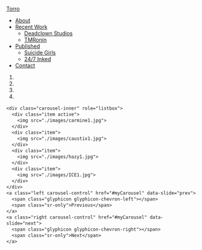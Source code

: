 <!DOCTYPE html>
<html>
  <title>It's Torro</title>
<html lang="en">
  <meta charset="utf-8">
  <meta name="viewport" content="width=device-width, initial-scale=1">
  <link rel="stylesheet" href="style.css">
  <script src="https://ajax.googleapis.com/ajax/libs/jquery/3.3.1/jquery.min.js"></script>
  <link rel="stylesheet" href="https://maxcdn.bootstrapcdn.com/bootstrap/3.3.7/css/bootstrap.min.css">
  <script src="https://ajax.googleapis.com/ajax/libs/jquery/3.3.1/jquery.min.js"></script>
  <script src="https://maxcdn.bootstrapcdn.com/bootstrap/3.3.7/js/bootstrap.min.js"></script>
<style>

body {
    font-family: Tahoma, sans-serif;
    background-color: #354036;
    letter-spacing: 2px;
    }

.navbar {
    font-family: Tahoma, sans-serif;
    color: #769309;
    margin-bottom: 0;
    background-color: #354036;
    border: 0px;
    font-size: 11px;
    letter-spacing: 2px;
    opacity: 90%;
    }

a:hover {
    text-decoration: none;
    color: #fff;
    }

.navbar li a, .navbar, .navbar-brand {
    color: #8A988A !important;
    }

.navbar-nav li a:hover {
    color: #FFF !important;
    }

.navbar-nav li.active a {
    background-color: #29342A !important;
    }

.open .dropdown-toggle {
    background-color: #354036 !important;
    }

.dropdown-menu li a {
    background-color: #354036;
    margin: -5px;
    }

.dropdown-menu li a:hover {
    background-color: #354036;
    color: #fff;
    }

.carousel-inner img {
    width: 100%;
    margin: auto;
    }
</style>

<body>
  <nav class="navbar navbar-default">
    <div class="container-fluid">
      <div class="navbar-header">
        <a class="navbar-brand" href="#">Torro</a>
      </div>
        <ul class="nav navbar-nav">
          <li><a href="#">About</a></li>
          <li class="dropdown"><a class="dropdown-toggle" data-toggle="dropdown" href="#">Recent Work<span class="caret"></span></a>
            <ul class="dropdown-menu">
              <li><a href="#">Deadclown Studios</a></li>
              <li><a href="#">TMRonin</a></li>
            </ul>
          <li class="dropdown"><a class="dropdown-toggle" data-toggle="dropdown" href="#">Published<span class="caret"></span>
            <ul class="dropdown-menu">
              <li><a href="#">Suicide Girls</a></li>
              <li><a href="#">24/7 Inked</a></li>
            </ul>
            <li><a href="#">Contact</a></li>
          </li>
        </ul>
    </div>
  </nav>

  <div id="myCarousel" class="carousel slide" data-ride="carousel">
    <ol class="carousel-indicators">
      <li data-target="myCarousel" data-slide-to="0" class="active"></li>
      <li data-target="myCarousel" data-slide-to="1"></li>
      <li data-target="myCarousel" data-slide-to="2"></li>
      <li data-target="myCarousel" data-slide-to="3"></li>
    </ol>

    <div class="carousel-inner" role="listbox">
      <div class="item active">
        <img src="./images/carmine1.jpg">
      </div>
      <div class="item">
        <img src="./images/caustix1.jpg">
      </div>
      <div class="item">
        <img src="./images/hazy1.jpg">
      </div>
      <div class="item">
        <img src="./images/ICE1.jpg">
      </div>
    </div>
    <a class="left carousel-control" href="#myCarousel" data-slide="prev">
      <span class="glyphicon glyphicon-chevron-left"></span>
      <span class="sr-only">Previous</span>
    </a>
    <a class="right carousel-control" href="#myCarousel" data-slide="next">
      <span class="glyphicon glyphicon-chevron-right"></span>
      <span class="sr-only">Next</span>
    </a>

  </div>
</body>

</head>
</html>
